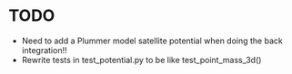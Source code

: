 TODO
====
 * Need to add a Plummer model satellite potential when doing the back integration!!
 * Rewrite tests in test_potential.py to be like test_point_mass_3d()